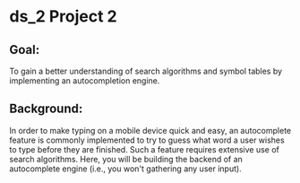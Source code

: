 # ds_2 Project 2


## Goal:
To gain a better understanding of search algorithms and symbol tables by
implementing an autocompletion engine.


## Background:
In order to make typing on a mobile device quick and easy, an autocomplete
feature is commonly implemented to try to guess what word a user wishes to type
before they are finished. Such a feature requires extensive use of search
algorithms. Here, you will be building the backend of an autocomplete engine
(i.e., you won't gathering any user input).
